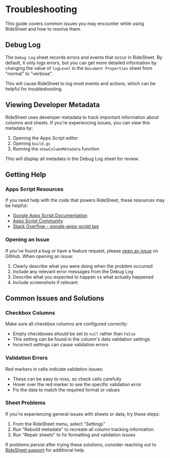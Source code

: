 # Troubleshooting

This guide covers common issues you may encounter while using RideSheet and how to resolve them.

## Debug Log

The `Debug Log` sheet records errors and events that occur in RideSheet. By default, it only logs errors, but you can get more detailed information by changing the value of `logLevel` in the `Document Properties` sheet from "normal" to "verbose".

This will cause RideSheet to log most events and actions, which can be helpful for troubleshooting.

## Viewing Developer Metadata 

RideSheet uses developer metadata to track important information about columns and sheets. If you're experiencing issues, you can view this metadata by:

1. Opening the Apps Script editor
2. Opening `build.gs`
3. Running the `showColumnMetadata` function

This will display all metadata in the Debug Log sheet for review.

## Getting Help

### Apps Script Resources

If you need help with the code that powers RideSheet, these resources may be helpful:

- [Google Apps Script Documentation](https://developers.google.com/apps-script)
- [Apps Script Community](https://developers.google.com/apps-script/community)
- [Stack Overflow - google-apps-script tag](https://stackoverflow.com/questions/tagged/google-apps-script)

### Opening an Issue

If you've found a bug or have a feature request, please [open an issue](https://github.com/full-path/ridesheet/issues/new) on GitHub. When opening an issue:

1. Clearly describe what you were doing when the problem occurred
2. Include any relevant error messages from the Debug Log
3. Describe what you expected to happen vs what actually happened
4. Include screenshots if relevant

## Common Issues and Solutions

### Checkbox Columns

Make sure all checkbox columns are configured correctly:

- Empty checkboxes should be set to `null` rather than `False`
- This setting can be found in the column's data validation settings
- Incorrect settings can cause validation errors

### Validation Errors

Red markers in cells indicate validation issues:

- These can be easy to miss, so check cells carefully
- Hover over the red marker to see the specific validation error
- Fix the data to match the required format or values

### Sheet Problems

If you're experiencing general issues with sheets or data, try these steps:

1. From the RideSheet menu, select "Settings"
2. Run "Rebuild metadata" to recreate all column tracking information
3. Run "Repair sheets" to fix formatting and validation issues

If problems persist after trying these solutions, consider reaching out to [RideSheet support](../user-guide/getting-help.md) for additional help.
